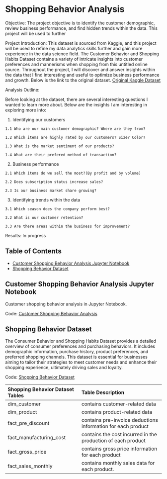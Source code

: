 # Shopping Behavior Analysis

Objective: The project objective is to identify the customer demographic, review business performance, and find hidden trends within the data. This project will be used to further 

Project Introduction: This dataset is sourced from Kaggle, and this project will be used to refine my data analytics skills further and gain more experience in the data science field.  The Customer Behavior and Shopping Habits Dataset contains a variety of intricate insights into customer preferences and mannerisms when shopping from this untitled online source. Throughout the project, I will discover and answer insights within the data that I find interesting and useful to optimize business performance and growth. Below is the link to the original dataset.
[Original Kaggle Dataset](https://www.kaggle.com/datasets/zeesolver/consumer-behavior-and-shopping-habits-dataset/)

Analysis Outline: 

Before looking at the dataset, there are several interesting questions I wanted to learn more about. Below are the insights I am interesting in exploring more into:

  1. Identifying our customers

    1.1 Who are our main customer demographic? Where are they from?
     
    1.2 Which items are highly rated by our customers? Size? Color?
    
    1.3 What is the market sentiment of our products?
    
    1.4 What are their prefered method of transaction?
    
    
  2. Business performance
     
    2.1 Which items do we sell the most?(By profit and by volume)
    
    2.2 Does subscription status increase sales?
    
    2.3 Is our business market share growing?
    
  3. Identifying trends within the data
   
    3.1 Which season does the company perform best?
     
    3.2 What is our customer retention?
    
    3.3 Are there areas within the business for improvement?

Results: In progress

## Table of Contents
- [Customer Shopping Behavior Analysis Jupyter Notebook](#customer-shopping-behavior-analysis-jupyter-notebook)
- [Shopping Behavior Dataset](#shopping-behavior-dataset)

<a name="headers"/>


## Customer Shopping Behavior Analysis Jupyter Notebook
Customer shopping behavior analysis in Jupyter Notebook.

Code: [Customer Shopping Behavior Analysis](https://github.com/jasondo-da/shopping_behavior_analysis/blob/main/shopping_behavior_analysis.ipynb)


## Shopping Behavior Dataset
The Consumer Behavior and Shopping Habits Dataset provides a detailed overview of consumer preferences and purchasing behaviors. It includes demographic information, purchase history, product preferences, and preferred shopping channels. This dataset is essential for businesses aiming to tailor their strategies to meet customer needs and enhance their shopping experience, ultimately driving sales and loyalty.

Code: [Shopping Behavior Dataset](https://github.com/jasondo-da/shopping_behavior_analysis/blob/main/shopping_behavior_updated.csv)

| Shopping Behavior Dataset Tables | Table Description |
| :------------- | :------------ |
| dim_customer | contains customer-related data |
| dim_product | contains product-related data |
| fact_pre_discount | contains pre-invoice deductions information for each product |
| fact_manufacturing_cost | contains the cost incurred in the production of each product |
| fact_gross_price | contains gross price information for each product |
| fact_sales_monthly | contains monthly sales data for each product. |
